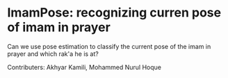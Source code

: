 # ImamPose: recognizing curren pose of imam in prayer

Can we use pose estimation to classify the current pose of the imam in prayer and which rak'a he is at?
 
Contributers: Akhyar Kamili, Mohammed Nurul Hoque